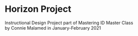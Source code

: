 # Horizon Project
Instructional Design Project part of Mastering ID Master Class  
by Connie Malamed in January-February 2021
